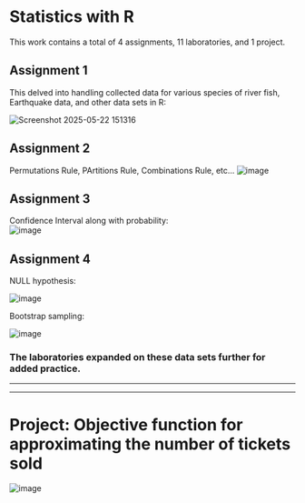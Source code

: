 # Statistics with R

This work contains a total of 4 assignments, 11 laboratories, and 1 project. 

## Assignment 1
This delved into handling collected data for various species of river fish, Earthquake data, and other data sets in R:

![Screenshot 2025-05-22 151316](https://github.com/user-attachments/assets/a631395b-4ee5-431e-9861-d10de72addbc)


## Assignment 2  
Permutations Rule, PArtitions Rule, Combinations Rule, etc...
![image](https://github.com/user-attachments/assets/f3ddd9dd-5ddb-41a7-b4fa-e76d4b9681c2)


## Assignment 3
Confidence Interval along with probability:  
![image](https://github.com/user-attachments/assets/eef7efdc-69a2-4c9c-a057-9ca9fabfe8f4)


## Assignment 4 
NULL hypothesis:

![image](https://github.com/user-attachments/assets/9a09711b-b5cf-454c-9ea2-884abc490d9d)

Bootstrap sampling:

![image](https://github.com/user-attachments/assets/a32dd577-921c-4418-978e-4e80799c8da8)


### The laboratories expanded on these data sets further for added practice.  

---
---

# Project: Objective function for approximating the number of tickets sold
![image](https://github.com/user-attachments/assets/9b09f5fa-a2f1-448f-848c-0a0a8371e580)
